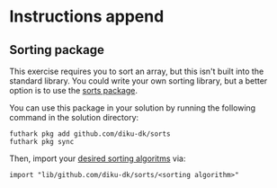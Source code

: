 # Instructions append

## Sorting package

This exercise requires you to sort an array, but this isn't built into the standard library.
You could write your own sorting library, but a better option is to use the [sorts package](https://github.com/diku-dk/sorts).

You can use this package in your solution by running the following command in the solution directory:

```shell
futhark pkg add github.com/diku-dk/sorts
futhark pkg sync
```

Then, import your [desired sorting algoritms](https://github.com/diku-dk/sorts/tree/master/lib/github.com/diku-dk/sorts) via:

```futhark
import "lib/github.com/diku-dk/sorts/<sorting algorithm>"
```
